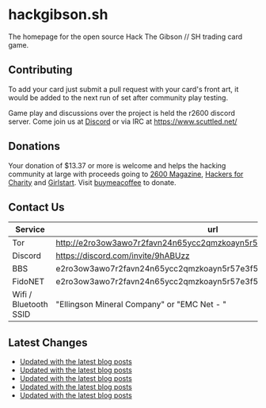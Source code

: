 # hackgibson.sh
The homepage for the open source Hack The Gibson // SH trading card game.


## Contributing

To add your card just submit a pull request with your card's front art, it would be added to the next run of set after community play testing.

Game play and discussions over the project is held the r2600 discord server. Come join us at [Discord](https://discord.com/invite/9hABUzz) or via IRC at https://www.scuttled.net/


## Donations

Your donation of $13.37 or more is welcome and helps the hacking community at large with proceeds going to [2600 Magazine](https://2600.com/), [Hackers for Charity](https://hackersforcharity.org) and [Girlstart](https://girlstart.org).  Visit [buymeacoffee](https://www.buymeacoffee.com/hackgibson.sh) to donate.


## Contact Us

Service | url
-|-
Tor | http://e2ro3ow3awo7r2favn24n65ycc2qmzkoayn5r57e3f56nvjwdcgg32ad.onion
Discord | https://discord.com/invite/9hABUzz
BBS | e2ro3ow3awo7r2favn24n65ycc2qmzkoayn5r57e3f56nvjwdcgg32ad.onion:23
FidoNET | e2ro3ow3awo7r2favn24n65ycc2qmzkoayn5r57e3f56nvjwdcgg32ad.onion:24554
Wifi / Bluetooth SSID | "Ellingson Mineral Company" or "EMC Net - <fidonet address>"

## Latest Changes
<!-- BLOG-POST-LIST:START -->
- [Updated with the latest blog posts](https://github.com/DFW2600/hackgibson.sh/commit/2dc92d7e1b976094fd2ae738b0039a77aa22d1f2)
- [Updated with the latest blog posts](https://github.com/DFW2600/hackgibson.sh/commit/8aba5c474e3869deea9a09bd2083e9699dda4182)
- [Updated with the latest blog posts](https://github.com/DFW2600/hackgibson.sh/commit/d8a4c7d4a11a24545f309399795ab7b4ef382944)
- [Updated with the latest blog posts](https://github.com/DFW2600/hackgibson.sh/commit/5bdfd70aeba9b25f7100bc41170e663bb4f9fe98)
- [Updated with the latest blog posts](https://github.com/DFW2600/hackgibson.sh/commit/31b04d11d27de7f3520e09838181c9fe3da165e6)
<!-- BLOG-POST-LIST:END -->
